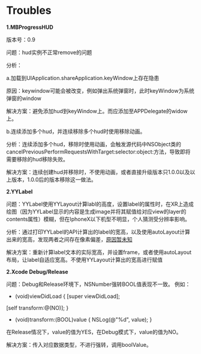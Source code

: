 # Troubles

**1.MBProgressHUD**

版本号：0.9

问题：hud实例不正常remove的问题

分析：

a.加载到UIApplication.shareApplication.keyWindow上存在隐患

原因：keywindow可能会被改变，例如弹出系统弹窗时，此时keyWindow为系统弹窗的window

解决方案：避免添加hud到keyWindow上。而应添加至APPDelegate的widow上。

b.连续添加多个hud，并连续移除多个hud时使用移除动画。

分析：连续添加多个hud，移除时使用动画，会触发源代码中NSObject类的cancelPreviousPerformRequestsWithTarget:selector:object:方法，导致即将需要移除的hud移除失败。

解决方案：连续创建hud并移除时，不使用动画，或者直接升级版本只1.0.0以及以上版本，1.0.0后的版本移除这一做法。


**2.YYLabel**

问题：YYLabel使用YYLayout计算labl的高度，设置label的属性时，在XR上造成绘图（因为YYLabel显示的内容是生成image并将其赋值给对应view的layer的contents属性）模糊，但在IphoneX以下机型不明显，个人猜测受分辨率影响。

分析：通过打印YYLabel的API计算出的label的宽高，以及使用autoLayout计算出来的宽高，发现两者之间存在像素偏差，[原因暂未知]()

解决方案：重新计算label文本的实际宽高，并设置frame，或者使用autoLayout布局，让label自适应宽高。不使用YYLayout计算出的宽高进行赋值

**2.Xcode Debug/Release**

问题：Debug和Release环境下，NSNumber强转BOOL值表现不一致。
例如：

- (void)viewDidLoad {
[super viewDidLoad];

[self transform:@(NO)];
}

- (void)transform:(BOOL)value {
NSLog(@"%d", value);
}

在Release情况下，value的值为YES，在Debug模式下，value的值为NO。

解决方案：传入对应数据类型，不进行强转，调用boolValue。

